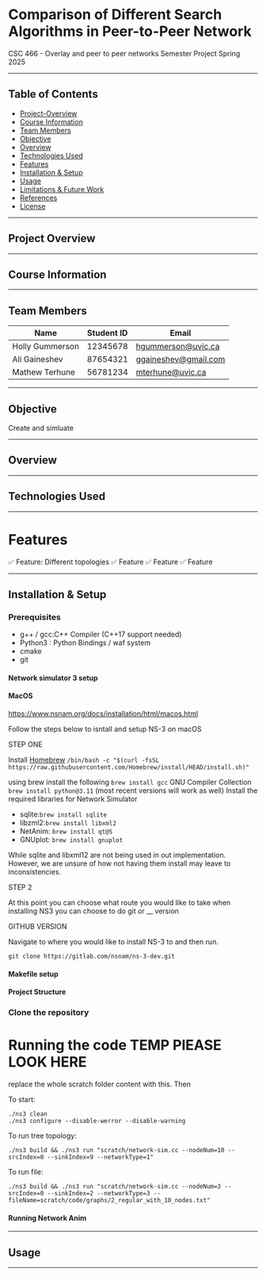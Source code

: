 # Comparison of Different Search Algorithms in Peer-to-Peer Network

CSC 466 - Overlay and peer to peer networks
Semester Project
Spring 2025

---

## Table of Contents

- [Project-Overview](#project-overview)
- [Course Information](#course-information)
- [Team Members](#team-members)
- [Objective](#objective)
- [Overview](#overview)
- [Technologies Used](#technologies-used)
- [Features](#features)
- [Installation & Setup](#installation--setup)
- [Usage](#usage)
- [Limitations & Future Work](#limitations--future-work)
- [References](#references)
- [License](#license)

---

## Project Overview

---

## Course Information

---

## Team Members

| Name            | Student ID | Email                |
| --------------- | ---------- | -------------------- |
| Holly Gummerson | 12345678   | hgummerson@uvic.ca   |
| Ali Gaineshev   | 87654321   | ggaineshev@gmail.com |
| Mathew Terhune  | 56781234   | mterhune@uvic.ca     |

---

## Objective

Create and simluate

---

## Overview

---

## Technologies Used

---

# Features

✅ Feature: Different topologies
✅ Feature
✅ Feature
✅ Feature

---

## Installation & Setup

### Prerequisites

- g++ / gcc:C++ Compiler (C++17 support needed)
- Python3 : Python Bindings / waf system
- cmake
- git

#### Network simulator 3 setup

#### MacOS

https://www.nsnam.org/docs/installation/html/macos.html

Follow the steps below to isntall and setup NS-3 on macOS

STEP ONE

Install [Homebrew](https://brew.sh/) `/bin/bash -c "$(curl -fsSL https://raw.githubusercontent.com/Homebrew/install/HEAD/install.sh)"`

using brew install the following
`brew install gcc` GNU Compiler Collection
`brew install python@3.11` (most recent versions will work as well)
Install the required libraries for Network Simulator

- sqlite:`brew install sqlite`
- libzml2:`brew install libxml2`
- NetAnim: `brew install qt@5`
- GNUplot: `brew install gnuplot`

While sqlite and libxml12 are not being used in out implementation. However, we are unsure of how not having them install may leave to inconsistencies.

STEP 2

At this point you can choose what route you would like to take when installing NS3 you can choose to do git or \_\_ version

GITHUB VERSION

Navigate to where you would like to install NS-3 to and then run.

`git clone https://gitlab.com/nsnam/ns-3-dev.git`

#### Makefile setup

#### Project Structure

### Clone the repository

# Running the code TEMP PlEASE LOOK HERE
replace the whole scratch folder content with this. Then

To start:

```
./ns3 clean
./ns3 configure --disable-werror --disable-warning
```

To run tree topology:

```
./ns3 build && ./ns3 run "scratch/network-sim.cc --nodeNum=10 --srcIndex=0 --sinkIndex=9 --networkType=1"
```

To run file:

```
./ns3 build && ./ns3 run "scratch/network-sim.cc --nodeNum=3 --srcIndex=0 --sinkIndex=2 --networkType=3 --fileName=scratch/code/graphs/2_regular_with_10_nodes.txt"
```

#### Running Network Anim

---

## Usage

---

